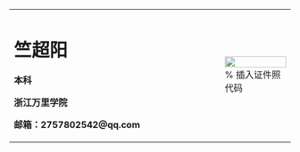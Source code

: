 <table border="0"> 
<tr> 
  <td width="75%"> 
    <h1>竺超阳</h1> 
    <p><b>本科</b></p>
    <p><b>浙江万里学院</b></p> 
    <p><b>邮箱：2757802542@qq.com</b></p>
  </td> 
  <td width="25%"> 
    <img src="/zhengjianzhao.jpg" width="100%"> % 插入证件照代码 
  </td> 
</tr> 
</table>
